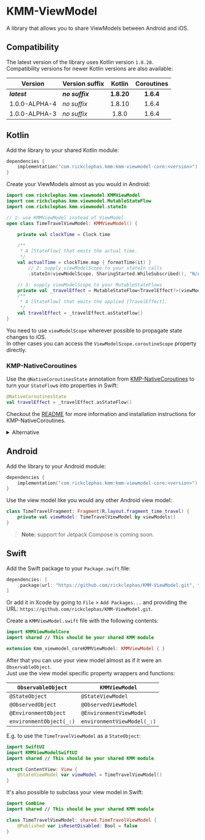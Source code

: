 # KMM-ViewModel

A library that allows you to share ViewModels between Android and iOS.

## Compatibility

The latest version of the library uses Kotlin version `1.8.20`.  
Compatibility versions for newer Kotlin versions are also available:

| Version       | Version suffix  |   Kotlin   | Coroutines |
|---------------|-----------------|:----------:|:----------:|
| **_latest_**  | **_no suffix_** | **1.8.20** | **1.6.4**  |
| 1.0.0-ALPHA-4 | _no suffix_     |   1.8.10   |   1.6.4    |
| 1.0.0-ALPHA-3 | _no suffix_     |   1.8.0    |   1.6.4    |

## Kotlin

Add the library to your shared Kotlin module:
```kotlin
dependencies {
    implementation("com.rickclephas.kmm:kmm-viewmodel-core:<version>")
}
```

Create your ViewModels almost as you would in Android:
```kotlin
import com.rickclephas.kmm.viewmodel.KMMViewModel
import com.rickclephas.kmm.viewmodel.MutableStateFlow
import com.rickclephas.kmm.viewmodel.stateIn

// 1: use KMMViewModel instead of ViewModel
open class TimeTravelViewModel: KMMViewModel() {

    private val clockTime = Clock.time

    /**
     * A [StateFlow] that emits the actual time.
     */
    val actualTime = clockTime.map { formatTime(it) }
        // 2: supply viewModelScope to your stateIn calls
        .stateIn(viewModelScope, SharingStarted.WhileSubscribed(), "N/A")

    // 3: supply viewModelScope to your MutableStateFlows
    private val _travelEffect = MutableStateFlow<TravelEffect?>(viewModelScope, null)
    /**
     * A [StateFlow] that emits the applied [TravelEffect].
     */
    val travelEffect = _travelEffect.asStateFlow()
}
```

You need to use `viewModelScope` wherever possible to propagate state changes to iOS.  
In other cases you can access the `ViewModelScope.coroutineScope` property directly.

### KMP-NativeCoroutines

Use the `@NativeCoroutinesState` annotation from [KMP-NativeCoroutines](https://github.com/rickclephas/KMP-NativeCoroutines)
to turn your `StateFlow`s into properties in Swift:

```kotlin
@NativeCoroutinesState
val travelEffect = _travelEffect.asStateFlow()
```

Checkout the [README](https://github.com/rickclephas/KMP-NativeCoroutines/blob/dev-1.0/README.md)
for more information and installation instructions for KMP-NativeCoroutines.

<details><summary>Alternative</summary>
<p>

Alternatively you can create extension properties in your iOS source-set yourself:
```kotlin
val TimeTravelViewModel.travelEffectValue: TravelEffect?
    get() = travelEffect.value
```
</p>
</details>

## Android

Add the library to your Android module:
```kotlin
dependencies {
    implementation("com.rickclephas.kmm:kmm-viewmodel-core:<version>")
}
```

Use the view model like you would any other Android view model:
```kotlin
class TimeTravelFragment: Fragment(R.layout.fragment_time_travel) {
    private val viewModel: TimeTravelViewModel by viewModels()
}
```

> **Note:** support for Jetpack Compose is coming soon.

## Swift

Add the Swift package to your `Package.swift` file:
```swift
dependencies: [
    .package(url: "https://github.com/rickclephas/KMM-ViewModel.git", from: "<version>")
]
```

Or add it in Xcode by going to `File` > `Add Packages...` and providing the URL:
`https://github.com/rickclephas/KMM-ViewModel.git`.

Create a `KMMViewModel.swift` file with the following contents:
```swift
import KMMViewModelCore
import shared // This should be your shared KMM module

extension Kmm_viewmodel_coreKMMViewModel: KMMViewModel { }
```

After that you can use your view model almost as if it were an `ObservableObject`.   
Just use the view model specific property wrappers and functions:

| `ObservableObject`      | `KMMViewModel`             |
|-------------------------|----------------------------|
| `@StateObject`          | `@StateViewModel`          |
| `@ObservedObject`       | `@ObservedViewModel`       |
| `@EnvironmentObject`    | `@EnvironmentViewModel`    |
| `environmentObject(_:)` | `environmentViewModel(_:)` |

E.g. to use the `TimeTravelViewModel` as a `StateObject`:
```swift
import SwiftUI
import KMMViewModelSwiftUI
import shared // This should be your shared KMM module

struct ContentView: View {
    @StateViewModel var viewModel = TimeTravelViewModel()
}
```

It's also possible to subclass your view model in Swift:
```swift
import Combine
import shared // This should be your shared KMM module

class TimeTravelViewModel: shared.TimeTravelViewModel {
    @Published var isResetDisabled: Bool = false
}
```
